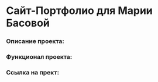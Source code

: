 # **Сайт-Портфолио для Марии Басовой**

### Описание проекта:

### Функционал проекта:

### Ссылка на прект:
